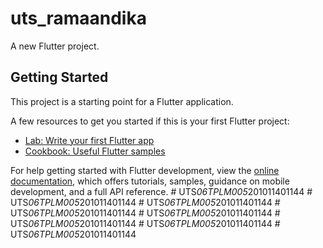 # uts_ramaandika

A new Flutter project.

## Getting Started

This project is a starting point for a Flutter application.

A few resources to get you started if this is your first Flutter project:

- [Lab: Write your first Flutter app](https://docs.flutter.dev/get-started/codelab)
- [Cookbook: Useful Flutter samples](https://docs.flutter.dev/cookbook)

For help getting started with Flutter development, view the
[online documentation](https://docs.flutter.dev/), which offers tutorials,
samples, guidance on mobile development, and a full API reference.
#   U T S _ 0 6 T P L M 0 0 5 _ 2 0 1 0 1 1 4 0 1 1 4 4  
 #   U T S _ 0 6 T P L M 0 0 5 _ 2 0 1 0 1 1 4 0 1 1 4 4  
 #   U T S _ 0 6 T P L M 0 0 5 _ 2 0 1 0 1 1 4 0 1 1 4 4  
 #   U T S _ 0 6 T P L M 0 0 5 _ 2 0 1 0 1 1 4 0 1 1 4 4  
 #   U T S _ 0 6 T P L M 0 0 5 _ 2 0 1 0 1 1 4 0 1 1 4 4  
 #   U T S _ 0 6 T P L M 0 0 5 _ 2 0 1 0 1 1 4 0 1 1 4 4  
 #   U T S _ 0 6 T P L M 0 0 5 _ 2 0 1 0 1 1 4 0 1 1 4 4  
 #   U T S _ 0 6 T P L M 0 0 5 _ 2 0 1 0 1 1 4 0 1 1 4 4  
 